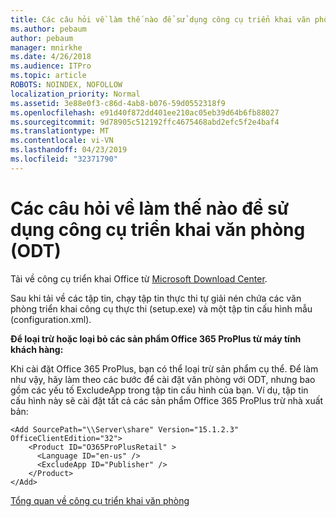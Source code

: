 ```yaml
---
title: Các câu hỏi về làm thế nào để sử dụng công cụ triển khai văn phòng (ODT)
ms.author: pebaum
author: pebaum
manager: mnirkhe
ms.date: 4/26/2018
ms.audience: ITPro
ms.topic: article
ROBOTS: NOINDEX, NOFOLLOW
localization_priority: Normal
ms.assetid: 3e88e0f3-c86d-4ab8-b076-59d0552318f9
ms.openlocfilehash: e91d40f872dd401ee210ac05eb39d64b6fb88027
ms.sourcegitcommit: 9d78905c512192ffc4675468abd2efc5f2e4baf4
ms.translationtype: MT
ms.contentlocale: vi-VN
ms.lasthandoff: 04/23/2019
ms.locfileid: "32371790"
---
```

# <a name="questions-about-how-to-use-the-office-deployment-tool-odt"></a>Các câu hỏi về làm thế nào để sử dụng công cụ triển khai văn phòng (ODT)

Tải về công cụ triển khai Office từ [Microsoft Download Center](http://go.microsoft.com/fwlink/p/?LinkID=626065).
  
Sau khi tải về các tập tin, chạy tập tin thực thi tự giải nén chứa các văn phòng triển khai công cụ thực thi (setup.exe) và một tập tin cấu hình mẫu (configuration.xml).
  
 **Để loại trừ hoặc loại bỏ các sản phẩm Office 365 ProPlus từ máy tính khách hàng:**
  
Khi cài đặt Office 365 ProPlus, bạn có thể loại trừ sản phẩm cụ thể. Để làm như vậy, hãy làm theo các bước để cài đặt văn phòng với ODT, nhưng bao gồm các yếu tố ExcludeApp trong tập tin cấu hình của bạn. Ví dụ, tập tin cấu hình này sẽ cài đặt tất cả các sản phẩm Office 365 ProPlus trừ nhà xuất bản:
  
```
<Add SourcePath="\\Server\share" Version="15.1.2.3" OfficeClientEdition="32">
    <Product ID="O365ProPlusRetail" >
      <Language ID="en-us" />
      <ExcludeApp ID="Publisher" />
    </Product>
</Add>
```

[Tổng quan về công cụ triển khai văn phòng](https://docs.microsoft.com/deployoffice/overview-of-the-office-2016-deployment-tool)
  

